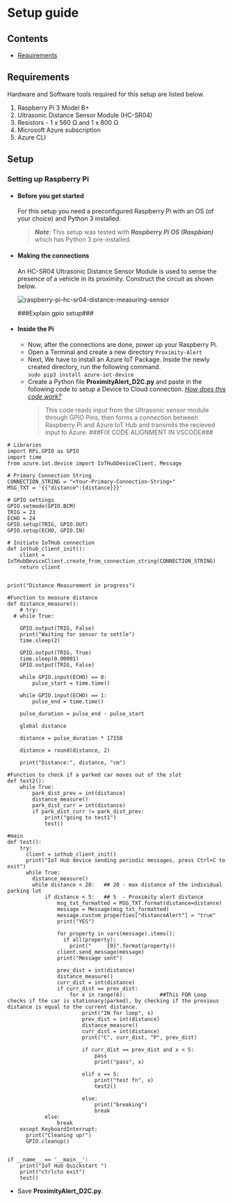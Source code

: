 # Setup guide

## Contents
* [Requirements](#Requirements)


## Requirements
Hardware and Software tools required for this setup are listed below.
1. Raspberry Pi 3 Model B+
2. Ultrasonic Distance Sensor Module (HC-SR04)
3. Resistors - 1 x 560 Ω and 1 x 800 Ω
4. Microsoft Azure subscription
5. Azure CLI 

## Setup
### Setting up Raspberry Pi

* #### Before you get started
  For this setup you need a preconfigured Raspberry Pi with an OS (of your choice) and Python 3 installed. 
  > __*Note*__: This setup was tested with _**Raspberry Pi OS (Raspbian)**_ which has Python 3 pre-installed.

* #### Making the connections
   An HC-SR04 Ultrasonic Distance Sensor Module is used to sense the presence of a vehicle in its proximity. Construct the circuit as shown below.
   
   ![raspberry-pi-hc-sr04-distance-measuring-sensor](https://user-images.githubusercontent.com/59735375/120596889-ec48d500-c461-11eb-96da-7298508035dc.jpg)
   
   ###Explain gpio setup###
  
* #### Inside the Pi
   * Now, after the connections are done, power up your Raspberry Pi. 
   * Open a Terminal and create a new directory `Proximity-Alert`
   * Next, We have to install an Azure IoT Package. Inside the newly created directory, run the following command.  
     `sudo pip3 install azure-iot-device`
   * Create a Python file **ProximityAlert_D2C.py** and paste in the following code to setup a Device to Cloud connection. *[How does this code work?](README.md#How-it-works)*
     > This code reads input from the Ultrasonic sensor module through GPIO Pins, then forms a connection between Raspberry Pi and Azure IoT Hub and transmits the recieved input to Azure.
  ###FIX CODE ALIGNMENT IN VSCODE###
```
# Libraries
import RPi.GPIO as GPIO
import time
from azure.iot.device import IoTHubDeviceClient, Message

# Primary Connection String
CONNECTION_STRING = "<Your-Primary-Connection-String>"
MSG_TXT = '{{"distance":{distance}}}'

# GPIO settings
GPIO.setmode(GPIO.BCM)
TRIG = 23
ECHO = 24
GPIO.setup(TRIG, GPIO.OUT)
GPIO.setup(ECHO, GPIO.IN)

# Initiate IoTHub connection
def iothub_client_init():
    client = IoTHubDeviceClient.create_from_connection_string(CONNECTION_STRING)
    return client


print("Distance Measurement in progress")

#Function to measure distance 
def distance_measure():
    # try:
  # while True:

    GPIO.output(TRIG, False)
    print("Waiting for sensor to settle")
    time.sleep(2)

    GPIO.output(TRIG, True)
    time.sleep(0.00001)
    GPIO.output(TRIG, False)

    while GPIO.input(ECHO) == 0:
        pulse_start = time.time()

    while GPIO.input(ECHO) == 1:
        pulse_end = time.time()

    pulse_duration = pulse_end - pulse_start

    global distance

    distance = pulse_duration * 17150

    distance = round(distance, 2)

    print("Distance:", distance, "cm")

#Function to check if a parked car moves out of the slot
def test2():
    while True:
        park_dist_prev = int(distance)
        distance_measure()
        park_dist_curr = int(distance)
        if park_dist_curr != park_dist_prev:
            print("going to test1")
            test()

#main
def test():
    try:
      client = iothub_client_init()
      print("IoT Hub device sending periodic messages, press Ctrl+C to exit")
      while True:
        distance_measure()
        while distance < 20:   ## 20 - max distance of the individual parking lot
            if distance < 5:   ## 5  - Proximity alert distance
                msg_txt_formatted = MSG_TXT.format(distance=distance)
                message = Message(msg_txt_formatted)
                message.custom_properties["distanceAlert"] = "true"
                print("YES")

                for property in vars(message).items():
                  if all(property):
                    print("     {0}".format(property))
                client.send_message(message)
                print("Message sent")

                prev_dist = int(distance)
                distance_measure()
                curr_dist = int(distance)
                if curr_dist == prev_dist:  
                    for x in range(6):           ##This FOR Loop checks if the car is stationary(parked), by checking if the previous distance is equal to the current distance.
                        print("IN for loop", x)
                        prev_dist = int(distance)
                        distance_measure()
                        curr_dist = int(distance)
                        print("C", curr_dist, "P", prev_dist)

                        if curr_dist == prev_dist and x < 5: 
                            pass
                            print("pass", x)

                        elif x == 5:                         
                            print("test fn", x)
                            test2()

                        else:                               
                            print("breaking")
                            break
            else:
                break
    except KeyboardInterrupt:
      print("Cleaning up!")
      GPIO.cleanup()


if __name__ == '__main__':
    print("IoT Hub Quickstart ")
    print("ctrlcto exit")
    test()
```
   
   * Save **ProximityAlert_D2C.py**.
